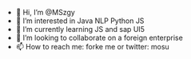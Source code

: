 - 👋 Hi, I’m @MSzgy
- 👀 I’m interested in Java NLP Python JS
- 🌱 I’m currently learning JS and sap UI5
- 💞️ I’m looking to collaborate on a foreign enterprise
- 📫 How to reach me: forke me or twitter: mosu

<!---
MSzgy/MSzgy is a ✨ special ✨ repository because its `README.md` (this file) appears on your GitHub profile.
You can click the Preview link to take a look at your changes.
--->
